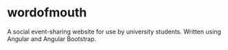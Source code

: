 wordofmouth
===========

A social event-sharing website for use by university students. Written using Angular and Angular Bootstrap.
